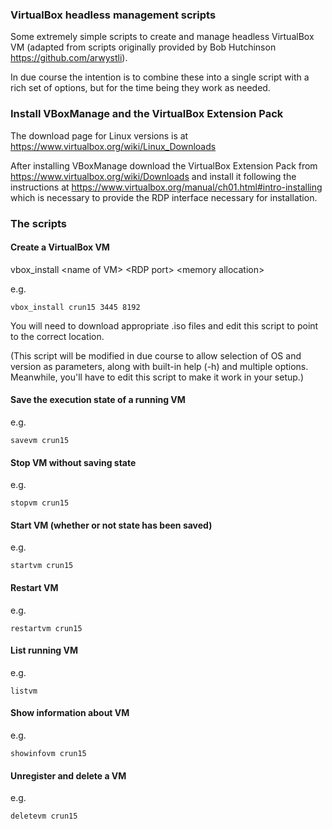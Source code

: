 ### VirtualBox headless management scripts

Some extremely simple scripts to create and manage headless VirtualBox VM (adapted from scripts originally provided by Bob Hutchinson https://github.com/arwystli).

In due course the intention is to combine these into a single script with a rich set of options, but for the time being they work as needed.

### Install VBoxManage and the VirtualBox Extension Pack

The download page for Linux versions is at https://www.virtualbox.org/wiki/Linux_Downloads

After installing VBoxManage download the VirtualBox Extension Pack from https://www.virtualbox.org/wiki/Downloads and install it following the instructions at https://www.virtualbox.org/manual/ch01.html#intro-installing which is necessary to provide the RDP interface necessary for installation.

### The scripts

#### Create a VirtualBox VM

vbox_install &lt;name of VM&gt; &lt;RDP port&gt; &lt;memory allocation&gt;

e.g.
```
vbox_install crun15 3445 8192
```
  
You will need to download appropriate .iso files and edit this script to point to the correct location.

(This script will be modified in due course to allow selection of OS and version as parameters, along with built-in help (-h) and multiple options. Meanwhile, you'll have to edit this script to make it work in your setup.)

#### Save the execution state of a running VM

e.g.
```
savevm crun15
```

#### Stop VM without saving state

e.g.
```
stopvm crun15
```

#### Start VM (whether or not state has been saved)

e.g.
```
startvm crun15
```

#### Restart VM

e.g.
```
restartvm crun15
```

#### List running VM

e.g.
```
listvm
```

#### Show information about VM

e.g.
```
showinfovm crun15
```

#### Unregister and delete a VM

e.g.
```
deletevm crun15
```
